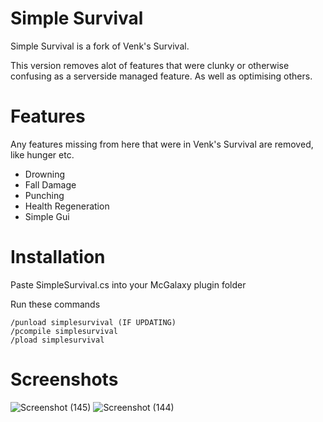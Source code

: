 # Simple Survival
Simple Survival is a fork of Venk's Survival.

This version removes alot of features that were clunky or otherwise confusing as a serverside managed feature. As well as optimising others.

# Features
Any features missing from here that were in Venk's Survival are removed, like hunger etc.
+ Drowning
+ Fall Damage
+ Punching
+ Health Regeneration
+ Simple Gui

# Installation
Paste SimpleSurvival.cs into your McGalaxy plugin folder

Run these commands
```
/punload simplesurvival (IF UPDATING)
/pcompile simplesurvival
/pload simplesurvival
```

# Screenshots
![Screenshot (145)](https://github.com/morgana-x/Classicube-Simple-Survival/assets/89588301/f9f22eaa-40e2-4b6a-858b-e679daf8f0bc)
![Screenshot (144)](https://github.com/morgana-x/Classicube-Simple-Survival/assets/89588301/25d7a9c0-d94e-4df4-b171-40d657e46a09)
